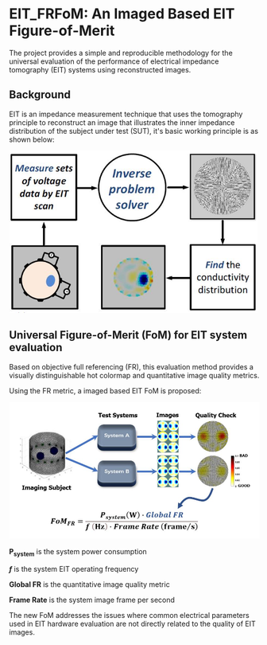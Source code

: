 # EIT_FRFoM: An Imaged Based EIT Figure-of-Merit
The project provides a simple and reproducible methodology for the universal evaluation of the performance of electrical impedance tomography (EIT) systems using reconstructed images.

## Background
EIT is an impedance measurement technique that uses the tomography principle to reconstruct an image that illustrates the inner impedance distribution of the subject under test (SUT), it's basic working principle is as shown below:

<img src="imageFiles/1-bg.JPG" width="500" >

## Universal Figure-of-Merit (FoM) for EIT system evaluation
Based on objective full referencing (FR), this evaluation method provides a visually distinguishable hot colormap and quantitative image quality metrics. 

Using the FR metric, a imaged based EIT FoM is proposed:

<img src="imageFiles/2-fom.JPG" width="1000" >

__P<sub>system</sub>__ is the system power consumption

__*f*__ is the system EIT operating frequency

__Global FR__ is the quantitative image quality metric

__Frame Rate__ is the system image frame per second

The new FoM addresses the issues where common electrical parameters used in EIT hardware evaluation are not directly related to the quality of EIT images.
